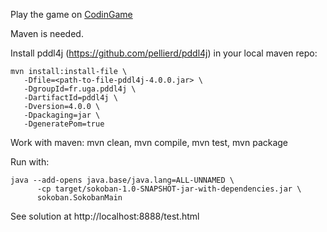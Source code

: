Play the game on [CodinGame](https://www.codingame.com/training/hard/sokoban)

Maven is needed.

Install pddl4j (https://github.com/pellierd/pddl4j) in your local maven repo:
```
mvn install:install-file \
   -Dfile=<path-to-file-pddl4j-4.0.0.jar> \
   -DgroupId=fr.uga.pddl4j \
   -DartifactId=pddl4j \
   -Dversion=4.0.0 \
   -Dpackaging=jar \
   -DgeneratePom=true
 ```  
Work with maven: mvn clean, mvn compile, mvn test, mvn package

Run with: 
```
java --add-opens java.base/java.lang=ALL-UNNAMED \
      -cp target/sokoban-1.0-SNAPSHOT-jar-with-dependencies.jar \
      sokoban.SokobanMain
```

See solution at http://localhost:8888/test.html